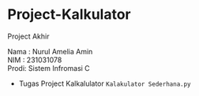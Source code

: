 # Project-Kalkulator
Project Akhir
<div> Nama : Nurul Amelia Amin</div>
<div> NIM :  231031078</div>
<div> Prodi: Sistem Infromasi C </div>

* Tugas Project Kalkalulator `Kalakulator Sederhana.py`
